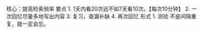 核心：提高检索频率
要点
	1. 1天内看20次远不如7天看10次。【每次10分钟】
	2. 一次回忆尽量多地写出内容
	3. 复习，查漏补缺
	4. 再次回忆
形式
	1. 测验
不是间隔重复，就一定会忘。